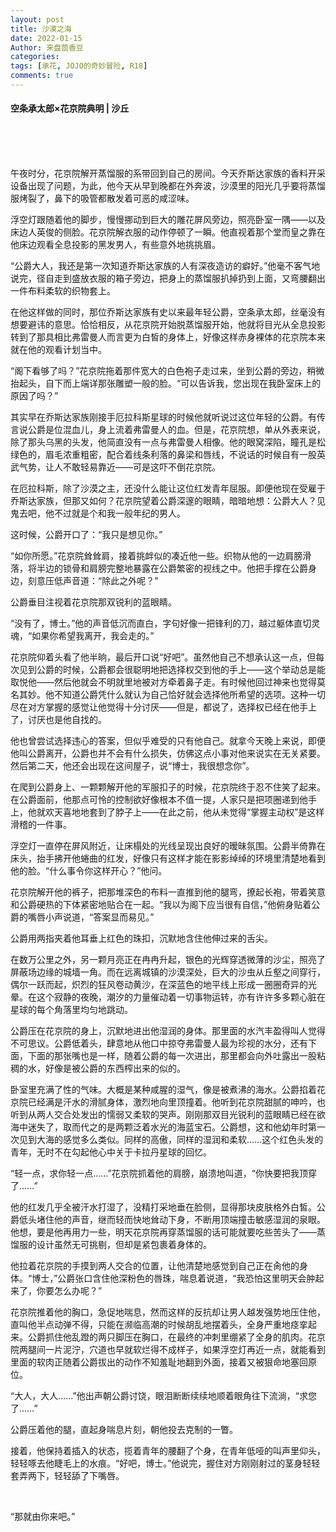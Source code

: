 ```yaml
---
layout: post
title: 沙漠之海
date: 2022-01-15
Author: 来盘茴香豆
categories: 
tags: [承花, JOJO的奇妙冒险, R18]
comments: true
--- 
```


#### 空条承太郎×花京院典明 | 沙丘


<br/><br/><br/>


午夜时分，花京院解开蒸馏服的系带回到自己的房间。今天乔斯达家族的香料开采设备出现了问题，为此，他今天从早到晚都在外奔波，沙漠里的阳光几乎要将蒸馏服烤裂了，鼻下的吸管都散发着可恶的咸涩味。

浮空灯跟随着他的脚步，慢慢挪动到巨大的雕花屏风旁边，照亮卧室一隅——以及床边人英俊的侧脸。花京院解衣服的动作停顿了一瞬。他直视着那个堂而皇之靠在他床边观看全息投影的黑发男人，有些意外地挑挑眉。

“公爵大人，我还是第一次知道乔斯达家族的人有深夜造访的癖好。”他毫不客气地说完，径自走到盛放衣服的箱子旁边，把身上的蒸馏服扒掉扔到上面，又弯腰翻出一件布料柔软的织物套上。

在他这样做的同时，那位乔斯达家族有史以来最年轻公爵，空条承太郎，丝毫没有想要避讳的意思。恰恰相反，从花京院开始脱蒸馏服开始，他就将目光从全息投影转到了那具相比弗雷曼人而言更为白皙的身体上，好像这样赤身裸体的花京院本来就在他的观看计划当中。

“阁下看够了吗？”花京院拖着那件宽大的白色袍子走过来，坐到公爵的旁边，稍微抬起头，自下而上端详那张雕塑一般的脸。“可以告诉我，您出现在我卧室床上的原因了吗？”

其实早在乔斯达家族刚接手厄拉科斯星球的时候他就听说过这位年轻的公爵。有传言说公爵是位混血儿，身上流着弗雷曼人的血。但是，花京院想，单从外表来说，除了那头乌黑的头发，他简直没有一点与弗雷曼人相像。他的眼窝深陷，瞳孔是松绿色的，眉毛浓重粗密，配合着线条利落的鼻梁和唇线，不说话的时候自有一股英武气势，让人不敢轻易靠近——可是这吓不倒花京院。

在厄拉科斯，除了沙漠之主，还没什么能让这位红发青年屈服。即便他现在受雇于乔斯达家族，但那又如何？花京院望着公爵深邃的眼睛，暗暗地想：公爵大人？见鬼去吧，他不过就是个和我一般年纪的男人。

这时候，公爵开口了：“我只是想见你。”

“如你所愿。”花京院耸耸肩，接着挑衅似的凑近他一些。织物从他的一边肩膀滑落，将半边的锁骨和肩膀完整地暴露在公爵繁密的视线之中。他把手撑在公爵身边，刻意压低声音道：“除此之外呢？”

公爵垂目注视着花京院那双锐利的蓝眼睛。

“没有了，博士。”他的声音低沉而直白，字句好像一把锋利的刀，越过躯体直切灵魂，“如果你希望我离开，我会走的。”

花京院仰着头看了他半晌，最后开口说“好吧”。虽然他自己不想承认这一点，但每次见到公爵的时候，公爵都会很聪明地把选择权交到他的手上——这个举动总是能取悦他——然后他就会不明就里地被对方牵着鼻子走。有时候他回过神来也觉得莫名其妙。他不知道公爵凭什么就认为自己恰好就会选择他所希望的选项。这种一切尽在对方掌握的感觉让他觉得十分讨厌——但是，都说了，选择权已经在他手上了，讨厌也是他自找的。

他也曾尝试选择违心的答案，但似乎难受的只有他自己。就拿今天晚上来说，即便他叫公爵离开，公爵也并不会有什么损失，仿佛这点小事对他来说实在无关紧要。然后第二天，他还会出现在这间屋子，说“博士，我很想念你”。

在爬到公爵身上、一颗颗解开他的军服扣子的时候，花京院终于忍不住笑了起来。在公爵面前，他那点可怜的控制欲好像根本不值一提，人家只是把项圈递到他手上，他就欢天喜地地套到了脖子上——在此之前，他从未觉得“掌握主动权”是这样滑稽的一件事。

浮空灯一直停在屏风附近，让床榻处的光线呈现出良好的暧昧氛围。公爵半倚靠在床头，抬手拂开他蜷曲的红发，好像只有这样才能在影影绰绰的环境里清楚地看到他的脸。“什么事令你这样开心？”他问。

花京院解开他的裤子，把那堆深色的布料一直推到他的腿弯，撩起长袍，带着笑意和公爵硬热的下体紧密地贴合在一起。“我以为阁下应当很有自信，”他俯身贴着公爵的嘴唇小声说道，“答案显而易见。”

公爵用两指夹着他耳垂上红色的珠扣，沉默地含住他伸过来的舌尖。

在数万公里之外，另一颗月亮正在冉冉升起，银色的光辉穿透微薄的沙尘，照亮了屏蔽场边缘的城墙一角。而在远离城镇的沙漠深处，巨大的沙虫从丘壑之间穿行，偶尔一跃而起，炽烈的狂风卷动黄沙，在深蓝色的地平线上形成一圈圈奇异的光晕。在这个寂静的夜晚，潮汐的力量催动着一切事物运转，亦有许许多多颗心脏在星球的每个角落里均匀地跳动。

公爵压在花京院的身上，沉默地进出他湿润的身体。那里面的水汽丰盈得叫人觉得不可思议。公爵低着头，肆意地从他口中掠夺弗雷曼人最为珍视的水分，还有下面，下面的那张嘴也是一样，随着公爵的每一次进出，那里都会向外吐露出一股粘稠的水，好像是被公爵的东西榨出来的似的。

卧室里充满了性的气味。大概是某种咸腥的湿气，像是被煮沸的海水。公爵掐着花京院已经满是汗水的滑腻身体，激烈地向里顶撞着。他听到花京院甜腻的呻吟，也听到从两人交合处发出的懦弱又柔软的哭声。刚刚那双目光锐利的蓝眼睛已经在欲海中迷失了，取而代之的是两颗泛着水光的海蓝宝石。公爵想，这和他幼年时第一次见到大海的感觉多么类似。同样的高傲，同样的湿润和柔软……这个红色头发的青年，无时不在勾起他心中关于卡拉丹星球的回忆。

“轻一点，求你轻一点……”花京院抓着他的肩膀，崩溃地叫道，“你快要把我顶穿了……”

他的红发几乎全被汗水打湿了，没精打采地垂在脸侧，显得那块皮肤格外白皙。公爵低头堵住他的声音，继而轻而快地耸动下身，不断用顶端撞击敏感湿润的泉眼。他想，要是他再用力一些，明天花京院再穿蒸馏服的话可能就要吃些苦头了——蒸馏服的设计虽然无可挑剔，但却是紧包裹着身体的。

他拉着花京院的手摸到两人交合的位置，让他清楚地感觉到自己正在肏他的身体。“博士，”公爵张口含住他深粉色的唇珠，喘息着说道，“我恐怕这里明天会肿起来了，你要怎么办呢？”

花京院推着他的胸口，急促地喘息，然而这样的反抗却让男人越发强势地压住他，直叫他半点动弹不得，只能在濒临高潮的时候胡乱地摆着头，全身严重地痉挛起来。公爵抓住他乱蹬的两只脚压在胸口，在最终的冲刺里绷紧了全身的肌肉。花京院两腿间一片泥泞，穴道也早就软烂得不成样子，如果浮空灯再近一点，就能看到里面的软肉正随着公爵拔出的动作不知羞耻地翻到外面，接着又被狠命地塞回原位。

“大人，大人……”他出声朝公爵讨饶，眼泪断断续续地顺着眼角往下流淌，“求您了……”

公爵压着他的腿，直起身喘息片刻，朝他投去克制的一瞥。

接着，他保持着插入的状态，揽着青年的腰翻了个身，在青年低哑的叫声里仰头，轻轻啄去他睫毛上的水痕。“好吧，博士。”他说完，握住对方刚刚射过的茎身轻轻套弄两下，轻轻舔了下嘴唇。

 <br/>

“那就由你来吧。”

 





 

